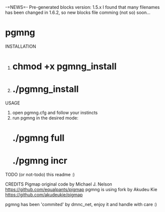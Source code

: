 -=NEWS=-
Pre-generated blocks version: 1.5.x
I found that many filenames has been changed in 1.6.2, so new blocks file comming (not so) soon...

pgmng
=====

INSTALLATION
1) # chmod +x pgmng_install
2) # ./pgmng_install

USAGE
1) open pgmng.cfg and follow your instincts
2) run pgmng in the desired mode:
    # ./pgmng full
    # ./pgmng incr

TODO (or not-todo)
this readme :)

CREDITS
Pigmap original code by Michael J. Nelson  https://github.com/equalpants/pigmap
pgmng is using fork by Akudeu Kie  https://github.com/akudeukie/pigmap

pgmng has been 'commited' by dmnc_net, enjoy it and handle with care :)